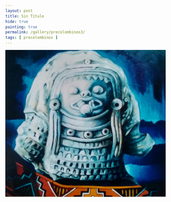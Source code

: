 ```yaml
---
layout: post
title: Sin Título
hide: true
painting: true
permalink: /gallery/precolombinos3/
tags: [ precolombinos ]
---
```


![Sin Título](/assets/img/paintings/precolomb_3.jpeg)
